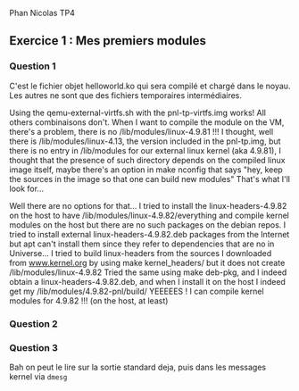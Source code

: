 
Phan
Nicolas
TP4

Exercice 1 : Mes premiers modules
--------------------------------------------------------------------------------

### Question 1

C'est le fichier objet helloworld.ko qui sera compilé et chargé dans le noyau.
Les autres ne sont que des fichiers temporaires intermédiaires.


Using the qemu-external-virtfs.sh with the pnl-tp-virtfs.img works!
All others combinaisons don't.
When I want to compile the module on the VM, there's a problem,
there is no /lib/modules/linux-4.9.81 !!!
I thought, well there is /lib/modules/linux-4.13, the version included in the pnl-tp.img, but there is no entry in /lib/modules for our external linux kernel (aka 4.9.81), I thought that the presence of such directory depends on the compiled linux image itself, maybe there's an option in make nconfig that says "hey, keep the sources in the image so that one can build new modules"
That's what I'll look for...

Well there are no options for that...
I tried to install the linux-headers-4.9.82 on the host to have /lib/modules/linux-4.9.82/everything and compile kernel modules on the host but there are no such packages on the debian repos.
I tried to install external linux-headers-4.9.82.deb packages from the Internet but apt can't install them since they refer to dependencies that are no in Universe...
I tried to build linux-headers from the sources I downloaded from www.kernel.org by using make kernel\_headers/ but it does not create /lib/modules/linux-4.9.82
Tried the same using make deb-pkg, and I indeed obtain a linux-headers-4.9.82.deb, and when I install it on the host I indeed get my /lib/modules/4.9.82-pnl/build/
YEEEEES ! I can compile kernel modules for 4.9.82 !!! (on the host, at least)

### Question 2

### Question 3

Bah on peut le lire sur la sortie standard deja, puis dans les messages kernel via `dmesg`
